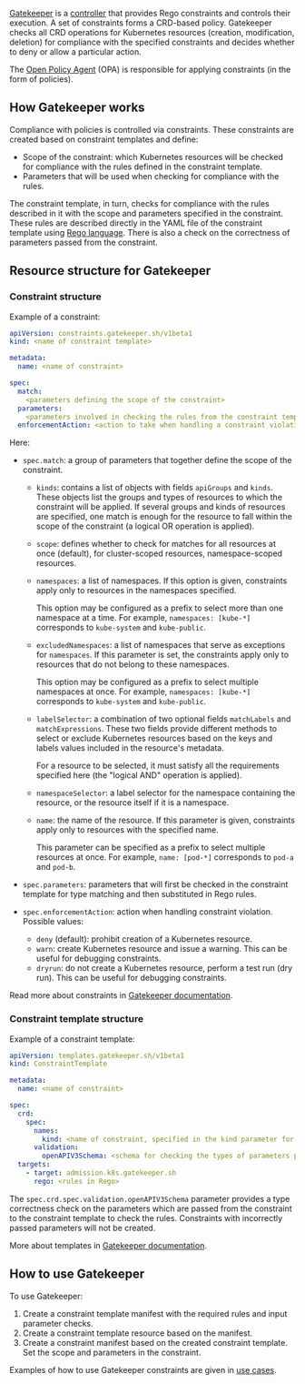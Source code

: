 [Gatekeeper](https://open-policy-agent.github.io/gatekeeper/website/docs/) is a [controller](https://kubernetes.io/docs/reference/access-authn-authz/extensible-admission-controllers/) that provides Rego constraints and controls their execution. A set of constraints forms a CRD-based policy. Gatekeeper checks all CRD operations for Kubernetes resources (creation, modification, deletion) for compliance with the specified constraints and decides whether to deny or allow a particular action.

The [Open Policy Agent](https://www.openpolicyagent.org/) (OPA) is responsible for applying constraints (in the form of policies).

## How Gatekeeper works

Compliance with policies is controlled via constraints. These constraints are created based on constraint templates and define:

- Scope of the constraint: which Kubernetes resources will be checked for compliance with the rules defined in the constraint template.
- Parameters that will be used when checking for compliance with the rules.

The constraint template, in turn, checks for compliance with the rules described in it with the scope and parameters specified in the constraint. These rules are described directly in the YAML file of the constraint template using [Rego language](https://www.openpolicyagent.org/docs/latest/policy-language/). There is also a check on the correctness of parameters passed from the constraint.

## Resource structure for Gatekeeper

### Constraint structure

Example of a constraint:

```yaml
apiVersion: constraints.gatekeeper.sh/v1beta1
kind: <name of constraint template>

metadata:
  name: <name of constraint>

spec:
  match:
    <parameters defining the scope of the constraint>
  parameters:
    <parameters involved in checking the rules from the constraint template>
  enforcementAction: <action to take when handling a constraint violation: deny | dryrun | warn>
```

Here:

- `spec.match`: a group of parameters that together define the scope of the constraint.

  - `kinds`: contains a list of objects with fields `apiGroups` and `kinds`. These objects list the groups and types of resources to which the constraint will be applied. If several groups and kinds of resources are specified, one match is enough for the resource to fall within the scope of the constraint (a logical OR operation is applied).

  - `scope`: defines whether to check for matches for all resources at once (default), for cluster-scoped resources, namespace-scoped resources.

  - `namespaces`: a list of namespaces. If this option is given, constraints apply only to resources in the namespaces specified.

    This option may be configured as a prefix to select more than one namespace at a time. For example, `namespaces: [kube-*]` corresponds to `kube-system` and `kube-public`.

  - `excludedNamespaces`: a list of namespaces that serve as exceptions for `namespaces`. If this parameter is set, the constraints apply only to resources that do not belong to these namespaces.

    This option may be configured as a prefix to select multiple namespaces at once. For example, `namespaces: [kube-*]` corresponds to `kube-system` and `kube-public`.

  - `labelSelector`: a combination of two optional fields `matchLabels` and `matchExpressions`. These two fields provide different methods to select or exclude Kubernetes resources based on the keys and labels values included in the resource's metadata.

    For a resource to be selected, it must satisfy all the requirements specified here (the "logical AND" operation is applied).

  - `namespaceSelector`: a label selector for the namespace containing the resource, or the resource itself if it is a namespace.

  - `name`: the name of the resource. If this parameter is given, constraints apply only to resources with the specified name.

    This parameter can be specified as a prefix to select multiple resources at once. For example, `name: [pod-*]` corresponds to `pod-a` and `pod-b`.

- `spec.parameters`: parameters that will first be checked in the constraint template for type matching and then substituted in Rego rules.

- `spec.enforcementAction`: action when handling constraint violation. Possible values:

  - `deny` (default): prohibit creation of a Kubernetes resource.
  - `warn`: create Kubernetes resource and issue a warning. This can be useful for debugging constraints.
  - `dryrun`: do not create a Kubernetes resource, perform a test run (dry run). This can be useful for debugging constraints.

Read more about constraints in [Gatekeeper documentation](https://open-policy-agent.github.io/gatekeeper/website/docs/howto#constraints).

### Constraint template structure

Example of a constraint template:

```yaml
apiVersion: templates.gatekeeper.sh/v1beta1
kind: ConstraintTemplate

metadata:
  name: <name of constraint>

spec:
  crd:
    spec:
      names:
        kind: <name of constraint, specified in the kind parameter for the Constraint resource>
      validation:
        openAPIV3Schema: <schema for checking the types of parameters passed from the Constraint resource>
  targets:
    - target: admission.k8s.gatekeeper.sh
      rego: <rules in Rego>
```

The `spec.crd.spec.validation.openAPIV3Schema` parameter provides a type correctness check on the parameters which are passed from the constraint to the constraint template to check the rules. Constraints with incorrectly passed parameters will not be created.

More about templates in [Gatekeeper documentation](https://open-policy-agent.github.io/gatekeeper/website/docs/howto#constraint-templates).

## How to use Gatekeeper

To use Gatekeeper:

1. Create a constraint template manifest with the required rules and input parameter checks.
1. Create a constraint template resource based on the manifest.
1. Create a constraint manifest based on the created constraint template. Set the scope and parameters in the constraint.

Examples of how to use Gatekeeper constraints are given in [use cases](../../how-to-guides/gatekeeper).
